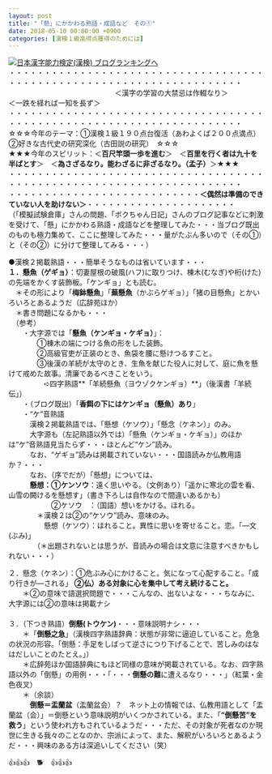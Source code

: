 ```yaml
---
layout: post
title: "「懸」にかかわる熟語・成語など　その①"
date: 2018-05-10 00:00:00 +0900
categories: [漢検１級高得点獲得のためには]
---
```


[![](/syuusyuu9701/assets/images/「懸」にかかわる熟語・成語など-その①-br_c_3028_1.gif)](http://blog.with2.net/link.php?1659096:3028 "日本漢字能力検定(漢検) ブログランキングへ")[日本漢字能力検定(漢検) ブログランキングへ](http://blog.with2.net/link.php?1659096:3028)  
・・・・・・・・・・・・・・・・・・・・・・・・・・・・・・・・・・・・・・・・・・・・・・・・・・・・・・・・・・・・・・・・・・・・・  
　　　　　　　　　　　　　　　＜漢字の学習の大禁忌は作輟なり＞　　　　　＜一跌を経れば一知を長ず＞　　　　　  
・・・・・・・・・・・・・・・・・・・・・・・・・・・・・・・・・・・・・・・・・・・・・・・・・・・・・・・・・・・・・・・・・・・・・  
☆☆☆今年のテーマ：①漢検１級１９０点台復活（あわよくば２００点満点）　②好きな古代史の研究深化（古田説の研究）　☆☆☆  
★★★今年のスピリット：＜**百尺竿頭一歩を進む**＞　＜**百里を行く者は九十を半ばとす**＞　＜**為さざるなり。能わざるに非ざるなり。（孟子）**＞★★★  
・・・・・・・・・・・・・・・・・・・・・・・・・・・・・・・・・・・・・・・・・・・・・・・・・・・・・・・・・・・・・・・・・・・・・  
・・・・・・・・・・・・・・・・・・・・・・・・・・・**＜偶然は準備のできていない人を助けない＞**・・・・・・・・・・・・・・・・・・・・・  
（「模擬試験倉庫」さんの問題、「ボクちゃん日記」さんのブログ記事などに刺激を受けて、「懸」にかかわる熟語・成語などを整理してみた・・・当ブログ既出のものも極力集めて、ここに整理してみた・・・量がたぶん多いので（その①）と（その②）に分けて整理してみる・・・）  
  
●漢検２掲載熟語・・・簡単そうなものは省いています・・・  
**１．懸魚（ゲギョ）**：切妻屋根の破風(ハフ)に取りつけ、棟木(むなぎ)や桁(けた)の先端をかくす装飾板。「ケンギョ」とも読む。  
　＊その形により「**梅鉢懸魚**」「**蕪懸魚**（かぶらゲギョ）」「猪の目懸魚」とかいろいろとあるようだ（広辞苑ほか）  
　＊書き問題になるかも・・・  
　（参考）  
　　・大字源では「**懸魚（ケンギョ・ケギョ）**」：  
　　　　①棟木の端につける魚の形をした装飾。  
　　　　②高級官吏が正装のとき、魚袋を腰に懸けつるすこと。  
　　　　③後漢の羊続が太守のとき、生魚を献じた役人に対して、庭に魚を懸けて戒めた故事。清廉であるべきことをいう。  
　　　　　➪四字熟語**「羊続懸魚（ヨウゾクケンギョ）**」（後漢書「羊続伝」）  
　　・（ブログ既出）「**香餌の下にはケンギョ（懸魚）あり**」  
　　・“ケ”音熟語  
　　　漢検２掲載熟語では、「懸想（ケソウ）」「懸念（ケネン）」のみ。  
　　　大字源も（左記熟語以外では）「懸魚（ケンギョ・ケギョ）」のほかは“ケ”音熟語見当たらず・・・ほとんど“ケン”読み。  
　　　なお、“ゲギョ”読みは掲載されていない・・・国語読みか仏教用語か？・・・  
　　　なお、（序でだが）「懸想」については、  
　　　**懸想：①ケンソウ**：遠く思いやる。（文例あり）「遥かに寒北の雲を看、山雪の闕けるを懸想す」（書き下ろしは自作なので間違いあるかも）  
　　　　　　②ケソウ　：（国語）想いをかける。ほれる。  
　　　　＊漢検２は②の“ケソウ”読み、意味のみ。  
　　　　　懸想（ケソウ）：ほれること。異性に思いを寄せること。恋。「―文(ぶみ)」  
　　　　（＊出題されないとは思うが、音読みの場合は文意に注意すべきかもしれない・・・）  
  
２．懸念（ケネン）：①危ぶみ心にかけること。気になって心配すること。「成り行きが―される」 **②仏）ある対象に心を集中して考え続けること。**  
　　＊②の意味で語選択問題で・・・こんなの、出ないよな・・・ちなみに、大字源には②の意味は掲載ナシ  
　  
３．（下つき熟語）**倒懸(トウケン)**・・・意味説明ナシ・・・  
　　＊「**倒懸之急**」（漢検四字熟語辞典：状態が非常に逼迫していること。危急の状況の形容。「倒懸：手足をしばって逆さにつり下げることで、苦しみのはなはだしいことのたとえ。」）  
　　＊広辞苑ほか国語辞典にもほど同様の意味が掲載されている。なお、四字熟語以外の「倒懸」の用例・・・「・・・**倒懸の難**に遭えるなり・・・」（紅葉・金色夜叉）  
　　＊（余談）  
　　　**倒懸＝盂蘭盆**（盂蘭盆会）？　ネット上の情報では、仏教用語として「盂蘭盆（会）」＝倒懸という意味説明がいくつかされている。また、「**“倒懸苦”を救う**」という使われ方もされているようだ・・・ただ、その対象が死者なのか現世に生きる我々のことなのか、宗派によって、また、解釈がいろいろとあるようだ・・・興味のある方は深追いしてください（笑）  
  
👍👍👍　🐕　👍👍👍